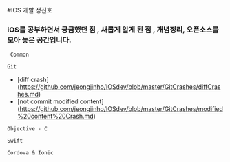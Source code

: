 #IOS 개발  정진호

### iOS를 공부하면서 궁금했던 점 , 새롭게 알게 된 점 , 개념정리, 오픈소스를 모아 놓은 공간입니다.


``` Common```




```Git```

 - [diff crash] (https://github.com/jeongjinho/IOSdev/blob/master/GitCrashes/diffCrashes.md)
 - [not commit modified content] (https://github.com/jeongjinho/IOSdev/blob/master/GitCrashes/modified%20content%20Crash.md)


```Objective - C ```








```Swift```


``` Cordova & Ionic ```
